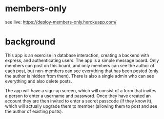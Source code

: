 # members-only

see live: https://deploy-members-only.herokuapp.com/

background
==========
This app is an exercise in database interaction, creating a backend with express, and authenticating users. The app is a simple message board. Only members can post on this board, and only members can see the author of each post, but non-members can see everything that has been posted (only the author is hidden from them). There is also a single admin who can see everything and also delete posts. 

The app will have a sign-up screen, which will consist of a form that invites a person to enter a username and password. Once they have created an account they are then invited to enter a secret passcode (if they know it), which will actually upgrade them to member (allowing them to post and see the author of existing posts). 
